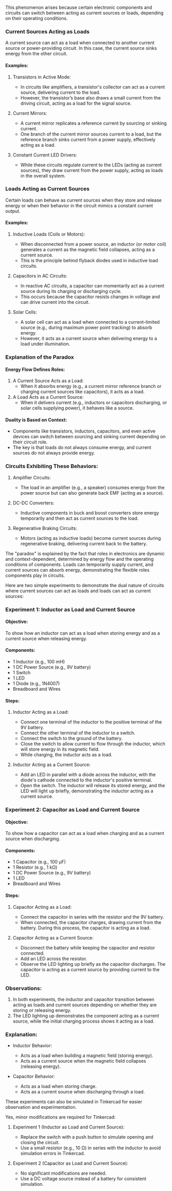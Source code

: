 This phenomenon arises because certain electronic components and circuits can switch between acting as current sources or loads, depending on their operating conditions.

### Current Sources Acting as Loads

A current source can act as a load when connected to another current source or power-providing circuit. In this case, the current source sinks energy from the other circuit.

#### Examples:

1. Transistors in Active Mode:
   - In circuits like amplifiers, a transistor's collector can act as a current source, delivering current to the load.
   - However, the transistor’s base also draws a small current from the driving circuit, acting as a load for the signal source.

2. Current Mirrors:
   - A current mirror replicates a reference current by sourcing or sinking current.
   - One branch of the current mirror sources current to a load, but the reference branch sinks current from a power supply, effectively acting as a load.

3. Constant Current LED Drivers:
   - While these circuits regulate current to the LEDs (acting as current sources), they draw current from the power supply, acting as loads in the overall system.

### Loads Acting as Current Sources

Certain loads can behave as current sources when they store and release energy or when their behavior in the circuit mimics a constant current output.

#### Examples:

1. Inductive Loads (Coils or Motors):
   - When disconnected from a power source, an inductor (or motor coil) generates a current as the magnetic field collapses, acting as a current source.
   - This is the principle behind flyback diodes used in inductive load circuits.

2. Capacitors in AC Circuits:
   - In reactive AC circuits, a capacitor can momentarily act as a current source during its charging or discharging cycle.
   - This occurs because the capacitor resists changes in voltage and can drive current into the circuit.

3. Solar Cells:
   - A solar cell can act as a load when connected to a current-limited source (e.g., during maximum power point tracking) to absorb energy.
   - However, it acts as a current source when delivering energy to a load under illumination.

### Explanation of the Paradox

#### Energy Flow Defines Roles:

1. A Current Source Acts as a Load:
   - When it absorbs energy (e.g., a current mirror reference branch or charging current sources like capacitors), it acts as a load.
2. A Load Acts as a Current Source:
   - When it delivers current (e.g., inductors or capacitors discharging, or solar cells supplying power), it behaves like a source.

#### Duality is Based on Context:

- Components like transistors, inductors, capacitors, and even active devices can switch between sourcing and sinking current depending on their circuit role.
- The key is that loads do not always consume energy, and current sources do not always provide energy.

### Circuits Exhibiting These Behaviors:

1. Amplifier Circuits:
   - The load in an amplifier (e.g., a speaker) consumes energy from the power source but can also generate back EMF (acting as a source).

2. DC-DC Converters:
   - Inductive components in buck and boost converters store energy temporarily and then act as current sources to the load.

3. Regenerative Braking Circuits:
   - Motors (acting as inductive loads) become current sources during regenerative braking, delivering current back to the battery.

The "paradox" is explained by the fact that roles in electronics are dynamic and context-dependent, determined by energy flow and the operating conditions of components. Loads can temporarily supply current, and current sources can absorb energy, demonstrating the flexible roles components play in circuits.

Here are two simple experiments to demonstrate the dual nature of circuits where current sources can act as loads and loads can act as current sources:

### Experiment 1: Inductor as Load and Current Source

#### Objective:

To show how an inductor can act as a load when storing energy and as a current source when releasing energy.

#### Components:

- 1 Inductor (e.g., 100 mH)
- 1 DC Power Source (e.g., 9V battery)
- 1 Switch
- 1 LED
- 1 Diode (e.g., 1N4007)
- Breadboard and Wires

#### Steps:

1. Inductor Acting as a Load:

   - Connect one terminal of the inductor to the positive terminal of the 9V battery.
   - Connect the other terminal of the inductor to a switch.
   - Connect the switch to the ground of the battery.
   - Close the switch to allow current to flow through the inductor, which will store energy in its magnetic field.
   - While charging, the inductor acts as a load.

2. Inductor Acting as a Current Source:

   - Add an LED in parallel with a diode across the inductor, with the diode's cathode connected to the inductor's positive terminal.
   - Open the switch. The inductor will release its stored energy, and the LED will light up briefly, demonstrating the inductor acting as a current source.

### Experiment 2: Capacitor as Load and Current Source

#### Objective:

To show how a capacitor can act as a load when charging and as a current source when discharging.

#### Components:

- 1 Capacitor (e.g., 100 μF)
- 1 Resistor (e.g., 1 kΩ)
- 1 DC Power Source (e.g., 9V battery)
- 1 LED
- Breadboard and Wires

#### Steps:

1. Capacitor Acting as a Load:

   - Connect the capacitor in series with the resistor and the 9V battery.
   - When connected, the capacitor charges, drawing current from the battery. During this process, the capacitor is acting as a load.

2. Capacitor Acting as a Current Source:

   - Disconnect the battery while keeping the capacitor and resistor connected.
   - Add an LED across the resistor.
   - Observe the LED lighting up briefly as the capacitor discharges. The capacitor is acting as a current source by providing current to the LED.

### Observations:

1. In both experiments, the inductor and capacitor transition between acting as loads and current sources depending on whether they are storing or releasing energy.
2. The LED lighting up demonstrates the component acting as a current source, while the initial charging process shows it acting as a load.

### Explanation:

- Inductor Behavior:
  - Acts as a load when building a magnetic field (storing energy).
  - Acts as a current source when the magnetic field collapses (releasing energy).

- Capacitor Behavior:
  - Acts as a load when storing charge.
  - Acts as a current source when discharging through a load.

These experiments can also be simulated in Tinkercad for easier observation and experimentation.

Yes, minor modifications are required for Tinkercad:

1. Experiment 1 (Inductor as Load and Current Source):
   - Replace the switch with a push button to simulate opening and closing the circuit.
   - Use a small resistor (e.g., 10 Ω) in series with the inductor to avoid simulation errors in Tinkercad.

2. Experiment 2 (Capacitor as Load and Current Source):
   - No significant modifications are needed.
   - Use a DC voltage source instead of a battery for consistent simulation.
